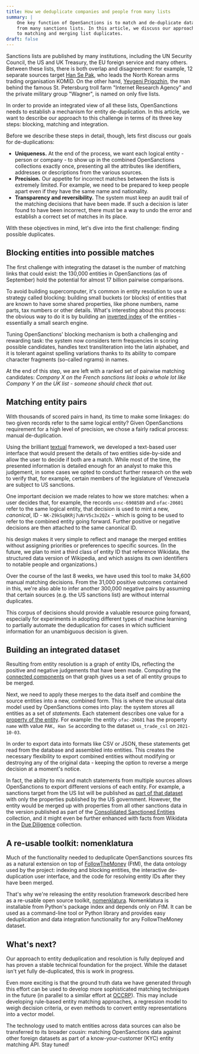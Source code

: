 ```yaml
---
title: How we deduplicate companies and people from many lists
summary: |
    One key function of OpenSanctions is to match and de-duplicate data 
    from many sanctions lists. In this article, we discuss our approach
    to matching and merging list duplicates.
draft: false
---
```


Sanctions lists are published by many institutions, including the UN Security Council, the US and UK Treasury, the EU foreign service and many others. Between these lists, there is both overlap and disagreement: for example, 12 separate sources target [Han Se Pak](https://opensanctions.org/entities/NK-Z9kSq8KRj7uNrV5c3x2QZx/), who leads the North Korean arms trading organisation KOMID. On the other hand, [Yevgeni Prigozhin](https://opensanctions.org/entities/NK-ewCHMoMiX5iEkXoj7YxGsz/), the man behind the famous St. Petersburg troll farm "Internet Research Agency" and the private military group "Wagner", is named on only five lists.

In order to provide an integrated view of all these lists, OpenSanctions needs to establish a mechanism for entity de-duplication. In this article, we want to describe our approach to this challenge in terms of its three key steps: blocking, matching and integration.

Before we describe these steps in detail, though, lets first discuss our goals for de-duplications:

* **Uniqueness.** At the end of the process, we want each logical entity - person or company - to show up in the combined OpenSanctions collections exactly once, presenting all the attributes
like identifiers, addresses or descriptions from the various sources.
* **Precision.** Our appetite for incorrect matches between the lists is extremely limited. For example, we need to be prepared to keep people apart even if they have the same name and nationality.
* **Transparency and reversibility.** The system must keep an audit trail of the matching decisions that have been made. If such a decision is later found to have been incorrect, there must be a way to undo the error and establish a correct set of matches in its place.

With these objectives in mind, let's dive into the first challenge: finding possible duplicates.

## Blocking entities into possible matches

The first challenge with integrating the dataset is the number of matching links that could exist: the 130,000 entities in OpenSanctions (as of September) hold the potential for almost 17 billion pairwise comparisons.

To avoid building supercomputer, it's common in entity resolution to use a strategy called blocking: building small buckets (or blocks) of entities that are known to have some shared properties, like phone numbers, name parts, tax numbers or other details. What's interesting about this process: the obvious way to do it is by building an [inverted index](https://en.wikipedia.org/wiki/Inverted_index) of the entities - essentially a small search engine. 

Tuning OpenSanctions' blocking mechanism is both a challenging and rewarding task: the system now considers term frequencies in scoring possible candidates, handles text transliteration into the latin alphabet, and it is tolerant against spelling variations thanks to its ability to compare character fragments (so-called ngrams) in names.

At the end of this step, we are left with a ranked set of pairwise matching candidates: *Company X on the French sanctions list looks a whole lot like Company Y on the UK list - someone should check that out.*

## Matching entity pairs

With thousands of scored pairs in hand, its time to make some linkages: do two given records refer to the same logical entity? Given OpenSanctions requirement for a high level of precision, we chose a fairly radical process: manual de-duplication.

Using the brilliant [textual](https://github.com/willmcgugan/textual) framework, we developed a text-based user interface that would present the details of two entities side-by-side and allow the user to decide if both are a match. While most of the time, the presented information is detailed enough for an analyst to make this judgement, in some cases we opted to conduct further research on the web to verify that, for example, certain members of the legislature of Venezuela are subject to US sanctions.

One important decision we made relates to how we store matches: when a user decides that, for example, the records `unsc-6908589` and `ofac-20601` refer to the same logical entity, that decision is used to mint a new, *canonical*, ID - `NK-Z9kSq8KRj7uNrV5c3x2QZx` - which is going to be used to refer to the combined entity going forward. Further positive or negative decisions are then attached to the same canonical ID.

his design makes it very simple to reflect and manage the merged entities without assigning priorities or preferences to specific sources. (In the future, we plan to mint a third class of entity ID that reference Wikidata, the structured data version of Wikipedia, and which assigns its own identifiers to notable people and organizations.)

Over the course of the last 8 weeks, we have used this tool to make 34,600 manual matching decisions. From the 31,000 positive outcomes contained in this, we're also able to infer another 300,000 negative pairs by assuming that certain sources (e.g. the US sanctions list) are without internal duplicates.

This corpus of decisions should provide a valuable resource going forward, especially for experiments in adopting different types of machine learning to partially automate the deduplication for cases in which sufficient information for an unambiguous decision is given.

## Building an integrated dataset

Resulting from entity resolution is a graph of entity IDs, reflecting the positive and negative judgements that have been made. Computing the [connected components](https://en.wikipedia.org/wiki/Component_(graph_theory)) on that graph gives us a set of all entity groups to be merged.

Next, we need to apply these merges to the data itself and combine the source entities into a new, combined form. This is where the unusual data model used by OpenSanctions comes into play: the system stores all entities as a set of *statements*. Each statement describes one value for a [property of the entity](/reference/#schema). For example: the entity `ofac-20601` has the property `name` with value `PAK, Han Se` according to the dataset `us_trade_csl` on `2021-10-03`.

In order to export data into formats like CSV or JSON, these statements get read from the database and assembled into entities. This creates the necessary flexibility to export combined entities without modifying or destroying any of the original data - keeping the option to reverse a merge decision at a moment's notice.

In fact, the ability to mix and match statements from multiple sources allows OpenSanctions to export different versions of each entity. For example, a sanctions target from the US list will be published as [part of that dataset](/datasets/us_ofac_sdn/) with only the properties published by the US government. However, the entity would be merged up with properties from all other sanctions data in the version published as part of the [Consolidated Sanctioned Entities](/datasets/sanctions/) collection, and it might even be further enhanced with facts from Wikidata in the [Due Diligence](/datasets/default/) collection.

## A re-usable toolkit: nomenklatura 

Much of the functionality needed to deduplicate OpenSanctions sources fits as a natural extension on top of [FollowTheMoney](https://followthemoney.readthedocs.io/en/latest/index.html) (FtM), the data ontology used by the project: indexing and blocking entities, the interactive de-duplication user interface, and the code for resolving entity IDs after they have been merged.

That's why we're releasing the entity resolution framework described here as a re-usable open source toolkit, [nomenklatura](https://github.com/pudo/nomenklatura). Nomenklatura is installable from Python's package index and depends only on FtM. It can be used as a command-line tool or Python library and provides easy deduplication and data integration functionality for any FollowTheMoney dataset.

## What's next?

Our approach to entity deduplication and resolution is fully deployed and has proven a stable technical foundation for the project. While the dataset isn't yet fully de-duplicated, this is work in progress.

Even more exciting is that the ground truth data we have generated through this effort can be used to develop more sophisticated matching techniques in the future (in parallel to a similar effort at [OCCRP](https://github.com/alephdata/followthemoney-compare)). This may include developing rule-based entity matching approaches, a regression model to weigh decision criteria, or even methods to convert entity representations into a vector model.

The technology used to match entities across data sources can also be transferred to its broader cousin: matching OpenSanctions data against other foreign datasets as part of a know-your-customer (KYC) entity matching API. Stay tuned!



